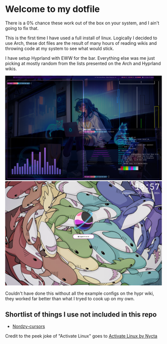 # Welcome to my dotfile
There is a 0% chance these work out of the box on your system, and I ain't going to fix that.

This is the first time I have used a full install of linux. Logically I decided to use Arch, these dot files are the result of many hours of reading wikis and throwing code at my system to see what would stick.

I have setup Hyprland with EWW for the bar. Everything else was me just picking at mostly random from the lists presented on the Arch and Hyprland wikis.

![Unix Porn](Screenshots/image.png)
![Hyprlock](Screenshots/Locked.png)

Couldn't have done this without all the example configs on the hypr wiki, they worked far better than what I tryed to cook up on my own.

## Shortlist of things I use not included in this repo
- [Nordzy-cursors](https://github.com/guillaumeboehm/Nordzy-cursors)

Credit to the peek joke of "Activate Linux" goes to [Activate Linux by Nycta](https://github.com/Nycta-b424b3c7/eww_activate-linux)